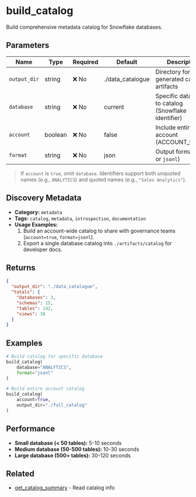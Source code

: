 # build_catalog

Build comprehensive metadata catalog for Snowflake databases.

## Parameters

| Name | Type | Required | Default | Description |
|------|------|----------|---------|-------------|
| `output_dir` | string | ❌ No | ./data_catalogue | Directory for generated catalog artifacts |
| `database` | string | ❌ No | current | Specific database to catalog (Snowflake identifier) |
| `account` | boolean | ❌ No | false | Include entire account (ACCOUNT_USAGE) |
| `format` | string | ❌ No | json | Output format (`json` or `jsonl`) |

> If `account` is `true`, omit `database`. Identifiers support both unquoted names (e.g., `ANALYTICS`) and quoted names (e.g., `"Sales Analytics"`).

## Discovery Metadata

- **Category:** `metadata`
- **Tags:** `catalog`, `metadata`, `introspection`, `documentation`
- **Usage Examples:**
  1. Build an account-wide catalog to share with governance teams (`account=true`, `format=jsonl`).
  2. Export a single database catalog into `./artifacts/catalog` for developer docs.

## Returns

```json
{
  "output_dir": "./data_catalogue",
  "totals": {
    "databases": 3,
    "schemas": 15,
    "tables": 142,
    "views": 38
  }
}
```

## Examples

```python
# Build catalog for specific database
build_catalog(
    database="ANALYTICS",
    format="jsonl"
)

# Build entire account catalog
build_catalog(
    account=True,
    output_dir="./full_catalog"
)
```

## Performance

- **Small database (< 50 tables):** 5-10 seconds
- **Medium database (50-500 tables):** 10-30 seconds
- **Large database (500+ tables):** 30-120 seconds

## Related

- [get_catalog_summary](get_catalog_summary.md) - Read catalog info

